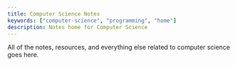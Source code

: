 ```yaml
---
title: Computer Science Notes
keywords: ["computer-science", "programming", "home"]
description: Notes home for Computer Science
---
```


All of the notes, resources, and everything else related to computer science goes here.

